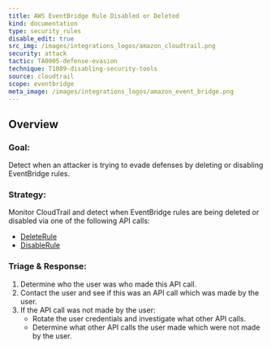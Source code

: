 ```yaml
---
title: AWS EventBridge Rule Disabled or Deleted
kind: documentation
type: security_rules
disable_edit: true
src_img: /images/integrations_logos/amazon_cloudtrail.png
security: attack
tactic: TA0005-defense-evasion
technique: T1089-disabling-security-tools
source: cloudtrail
scope: eventbridge
meta_image: /images/integrations_logos/amazon_event_bridge.png
---
```


## Overview

### **Goal:**
Detect when an attacker is trying to evade defenses by deleting or disabling EventBridge rules.

### **Strategy:**
Monitor CloudTrail and detect when EventBridge rules are being deleted or disabled via one of the following API calls:

* [DeleteRule][1]
* [DisableRule][2]

### **Triage & Response:**
1. Determine who the user was who made this API call.
2. Contact the user and see if this was an API call which was made by the user.
3. If the API call was not made by the user:
   * Rotate the user credentials and investigate what other API calls.
   * Determine what other API calls the user made which were not made by the user.

[1]: https://docs.aws.amazon.com/eventbridge/latest/APIReference/API_DeleteRule.html
[2]: https://docs.aws.amazon.com/eventbridge/latest/APIReference/API_DisableRule.html
